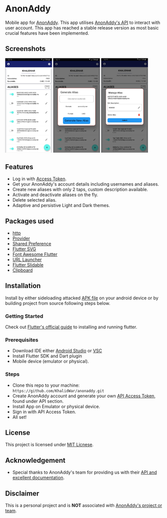 # AnonAddy
Mobile app for [AnonAddy](https://anonaddy.com/). This app utilises [AnonAddy's API](https://app.anonaddy.com/docs/) to interact with user account. This app has reached a stable release version as most basic crucial features have been implemented.

## Screenshots
<img src="assets/screenshots/2020-09-19 12.11.35.jpg" width="150"> <img src="assets/screenshots/2020-09-19 12.11.43.jpg" width="150"> <img src="assets/screenshots/2020-09-19 12.11.50.jpg" width="150">


## Features
- Log in with [Access Token](https://app.anonaddy.com/settings).
- Get your AnonAddy's account details including usernames and aliases.
- Create new aliases with only 2 taps, custom description available.
- Activate and deactivate aliases on the fly.
- Delete selected alias.
- Adaptive and persistive Light and Dark themes.


## Packages used
- [http](https://pub.dev/packages/http)
- [Provider](https://pub.dev/packages/provider)
- [Shared Preference](https://pub.dev/packages/shared_preferences)
- [Flutter SVG](https://pub.dev/packages/flutter_svg)
- [Font Awesome Flutter](https://pub.dev/packages/font_awesome_flutter)
- [URL Launcher](https://pub.dev/packages/url_launcher)
- [Flutter Slidable](https://pub.dev/packages/flutter_slidable)
- [Clipboard](https://pub.dev/packages/clipboard)


## Installation
Install by either sideloading attacked [APK file](https://github.com/KhalidWar/anonaddy/releases) on your android device or by building project from source following steps below.

### Getting Started
Check out [Flutter's official guide](https://flutter.dev/docs/get-started/install) to installing and running flutter.

### Prerequisites
- Download IDE either [Android Studio](https://developer.android.com/studio) or [VSC](https://code.visualstudio.com/)
- Install Flutter SDK and Dart plugin
- Mobile device (emulator or physical).

### Steps
- Clone this repo to your machine: `https://github.com/KhalidWar/anonaddy.git`
- Create AnonAddy account and generate your own [API Access Token](https://app.anonaddy.com/settings), found under API section.
- Install App on Emulator or physical device.
- Sign in with API Access Token.
- All set!

## License
This project is licensed under [MIT Licnese](https://github.com/KhalidWar/anonaddy/blob/master/LICENSE).

## Acknowledgement
- Special thanks to AnonAddy's team for providing us with their [API and excellent documentation](https://app.anonaddy.com/docs/).

## Disclaimer
This is a personal project and is **NOT** associated with [AnonAddy's project or team](https://github.com/anonaddy).
